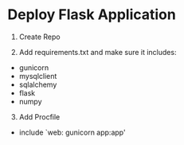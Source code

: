 # Deploy Flask Application

1. Create Repo

2. Add requirements.txt and make sure it includes:

  * gunicorn
  * mysqlclient
  * sqlalchemy
  * flask
  * numpy

3. Add Procfile

  * include `web: gunicorn app:app'

